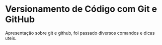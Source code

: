 # Versionamento de Código com Git e GitHub

Apresentação sobre git e github, foi passado diversos comandos e dicas uteis.
